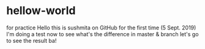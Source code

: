 # hellow-world
for practice
Hello this is sushmita on GitHub for the first time (5 Sept. 2019)
I'm doing a test now to see what's the difference in master & branch
let's go to see the result ba! 
